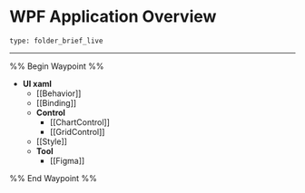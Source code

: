 # WPF Application Overview
 
```ccard
type: folder_brief_live
```
 
---
%% Begin Waypoint %%
- **UI xaml**
	- [[Behavior]]
	- [[Binding]]
	- **Control**
		- [[ChartControl]]
		- [[GridControl]]
	- [[Style]]
	- **Tool**
		- [[Figma]]

%% End Waypoint %%
